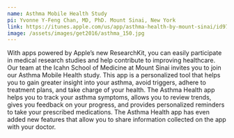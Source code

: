 ```yaml
---
name: Asthma Mobile Health Study
pi: Yvonne Y-Feng Chan, MD, PhD. Mount Sinai, New York
link: https://itunes.apple.com/us/app/asthma-health-by-mount-sinai/id972625668?mt=8
image: /assets/images/get2016/asthma_150.jpg
---
```


With apps powered by Apple’s new ResearchKit, you can easily participate in medical research studies and help contribute to improving healthcare. Our team at the Icahn School of Medicine at Mount Sinai invites you to join our Asthma Mobile Health study. This app is a personalized tool that helps you to gain greater insight into your asthma, avoid triggers, adhere to treatment plans, and take charge of your health. The Asthma Health app helps you to track your asthma symptoms, allows you to review trends, gives you feedback on your progress, and provides personalized reminders to take your prescribed medications. The Asthma Health app has even added new features that allow you to share information collected on the app with your doctor.
